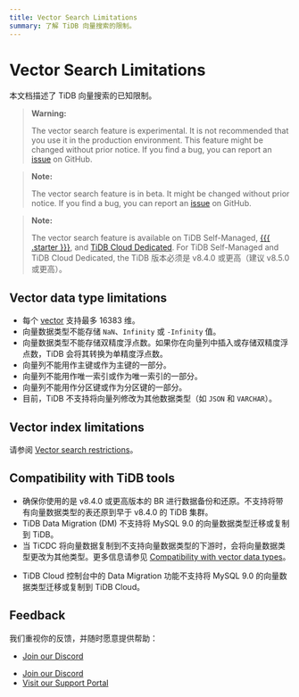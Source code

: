```yaml
---
title: Vector Search Limitations
summary: 了解 TiDB 向量搜索的限制。
---
```


# Vector Search Limitations

本文档描述了 TiDB 向量搜索的已知限制。

<CustomContent platform="tidb">

> **Warning:**
>
> The vector search feature is experimental. It is not recommended that you use it in the production environment. This feature might be changed without prior notice. If you find a bug, you can report an [issue](https://github.com/pingcap/tidb/issues) on GitHub.

</CustomContent>

<CustomContent platform="tidb-cloud">

> **Note:**
>
> The vector search feature is in beta. It might be changed without prior notice. If you find a bug, you can report an [issue](https://github.com/pingcap/tidb/issues) on GitHub.

</CustomContent>

> **Note:**
>
> The vector search feature is available on TiDB Self-Managed, [{{{ .starter }}}](https://docs.pingcap.com/tidbcloud/select-cluster-tier#tidb-cloud-serverless), and [TiDB Cloud Dedicated](https://docs.pingcap.com/tidbcloud/select-cluster-tier#tidb-cloud-dedicated). For TiDB Self-Managed and TiDB Cloud Dedicated, the TiDB 版本必须是 v8.4.0 或更高（建议 v8.5.0 或更高）。

## Vector data type limitations

- 每个 [vector](/vector-search/vector-search-data-types.md) 支持最多 16383 维。
- 向量数据类型不能存储 `NaN`、`Infinity` 或 `-Infinity` 值。
- 向量数据类型不能存储双精度浮点数。如果你在向量列中插入或存储双精度浮点数，TiDB 会将其转换为单精度浮点数。
- 向量列不能用作主键或作为主键的一部分。
- 向量列不能用作唯一索引或作为唯一索引的一部分。
- 向量列不能用作分区键或作为分区键的一部分。
- 目前，TiDB 不支持将向量列修改为其他数据类型（如 `JSON` 和 `VARCHAR`）。

## Vector index limitations

请参阅 [Vector search restrictions](/vector-search/vector-search-index.md#restrictions)。

## Compatibility with TiDB tools

<CustomContent platform="tidb">

- 确保你使用的是 v8.4.0 或更高版本的 BR 进行数据备份和还原。不支持将带有向量数据类型的表还原到早于 v8.4.0 的 TiDB 集群。
- TiDB Data Migration (DM) 不支持将 MySQL 9.0 的向量数据类型迁移或复制到 TiDB。
- 当 TiCDC 将向量数据复制到不支持向量数据类型的下游时，会将向量数据类型更改为其他类型。更多信息请参见 [Compatibility with vector data types](/ticdc/ticdc-compatibility.md#compatibility-with-vector-data-types)。

</CustomContent>

<CustomContent platform="tidb-cloud">

- TiDB Cloud 控制台中的 Data Migration 功能不支持将 MySQL 9.0 的向量数据类型迁移或复制到 TiDB Cloud。

</CustomContent>

## Feedback

我们重视你的反馈，并随时愿意提供帮助：

<CustomContent platform="tidb">

- [Join our Discord](https://discord.gg/zcqexutz2R)

</CustomContent>

<CustomContent platform="tidb-cloud">

- [Join our Discord](https://discord.gg/zcqexutz2R)
- [Visit our Support Portal](https://tidb.support.pingcap.com/)

</CustomContent>